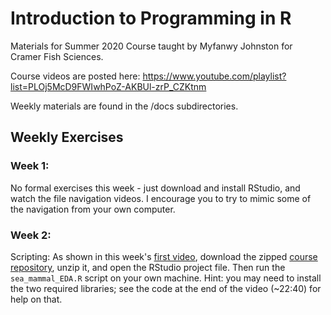 # Introduction to Programming in R

Materials for Summer 2020 Course taught by Myfanwy Johnston for Cramer Fish Sciences.

Course videos are posted here: https://www.youtube.com/playlist?list=PLOj5McD9FWIwhPoZ-AKBUl-zrP_CZKtnm

Weekly materials are found in the /docs subdirectories.


## Weekly Exercises

### Week 1:

No formal exercises this week - just download and install RStudio, and watch the file navigation videos.  I encourage you to try to mimic some of the navigation from your own computer.

### Week 2:

Scripting: As shown in this week's [first video](https://youtu.be/R8CvvIiuV0I), download the zipped [course repository](https://github.com/fishsciences/2020-R-Course), unzip it, and open the RStudio project file.  Then run the `sea_mammal_EDA.R` script on your own machine.  Hint: you may need to install the two required libraries; see the code at the end of the video (~22:40) for help on that.

